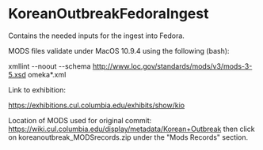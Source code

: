 KoreanOutbreakFedoraIngest
==========================

Contains the needed inputs for the ingest into Fedora.

MODS files validate under MacOS 10.9.4 using the following (bash):

xmllint --noout --schema http://www.loc.gov/standards/mods/v3/mods-3-5.xsd omeka*.xml

Link to exhibition:

https://exhibitions.cul.columbia.edu/exhibits/show/kio

Location of MODS used for original commit:
https://wiki.cul.columbia.edu/display/metadata/Korean+Outbreak
then click on koreanoutbreak_MODSrecords.zip under the
"Mods Records" section.

